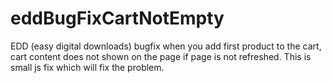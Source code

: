 # eddBugFixCartNotEmpty
EDD (easy digital downloads) bugfix when you add first product to the cart, cart content does not shown on the page if page is not refreshed. This is small js fix which will fix the problem.
